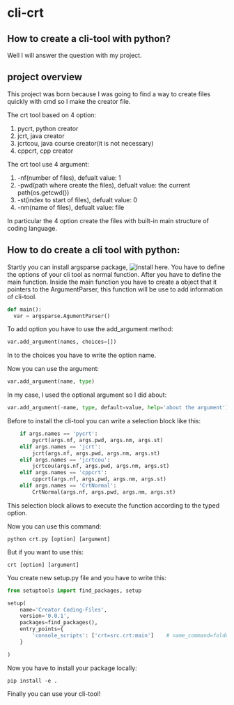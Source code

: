 # cli-crt
## How to create a cli-tool with python?
Well I will answer the question with my project.

## project overview
This project was born because I was going to find a way to create files quickly with cmd so I make the creator file.

The crt tool based on 4 option:
1) pycrt, python creator
2) jcrt, java creator
3) jcrtcou, java course creator(it is not necessary)
4) cppcrt, cpp creator

The crt tool use 4 argument:
1) -nf(number of files), defualt value: 1
2) -pwd(path where create the files), defualt value: the current path(os.getcwd())
3) -st(index to start of files), defualt value: 0
4) -nm(name of files), defualt value: file

In particular the 4 option create the files with built-in main structure of coding language. 

## How to do create a cli tool with python:

Startly you can install argsparse package, ![install here](https://pypi.org/project/argparse/). You have to define the options of your cli tool as normal function. 
After you have to define the main function. Inside the main function you have to create a object that it pointers to the ArgumentParser, this function will be use to add information of cli-tool. 
```py
def main():
  var = argsparse.AgumentParser()
```
To add option you have to use the add_argument method:

```py
var.add_argument(names, choices=[])
```
In to the choices you have to write the option name.

Now you can use the argument:
```py
var.add_argument(name, type)
```

In my case, I used the optional argument so I did about:

```py
var.add_argument(-name, type, default=value, help='about the argument')
```

Before to install the cli-tool you can write a selection block like this:
```py
    if args.names == 'pycrt':
        pycrt(args.nf, args.pwd, args.nm, args.st)
    elif args.names == 'jcrt':
        jcrt(args.nf, args.pwd, args.nm, args.st)
    elif args.names == 'jcrtcou':
        jcrtcou(args.nf, args.pwd, args.nm, args.st)
    elif args.names == 'cppcrt':
        cppcrt(args.nf, args.pwd, args.nm, args.st)
    elif args.names == 'CrtNormal':
        CrtNormal(args.nf, args.pwd, args.nm, args.st)
```
This selection block allows to execute the function according to the typed option.

Now you can use this command:

```
python crt.py [option] [argument]
```

But if you want to use this:

```
crt [option] [argument]
```

You create new setup.py file and you have to write this:
```py
from setuptools import find_packages, setup

setup(
    name='Creator Coding-Files',
    version='0.0.1',
    packages=find_packages(),
    entry_points={
        'console_scripts': ['crt=src.crt:main']    # name_command=folder.name_file:name_main_function
    }

)
```

Now you have to install your package locally:

```
pip install -e .
```

Finally you can use your cli-tool!
